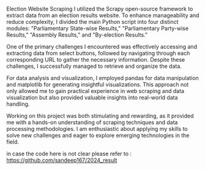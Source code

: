 Election Website Scraping
I utilized the Scrapy open-source framework to extract data from an election results website. To enhance manageability and reduce complexity, I divided the main Python script into four distinct modules: "Parliamentary State-wise Results," "Parliamentary Party-wise Results," "Assembly Results," and "By-election Results."

One of the primary challenges I encountered was effectively accessing and extracting data from select buttons, followed by navigating through each corresponding URL to gather the necessary information. Despite these challenges, I successfully managed to retrieve and organize the data.

For data analysis and visualization, I employed pandas for data manipulation and matplotlib for generating insightful visualizations. This approach not only allowed me to gain practical experience in web scraping and data visualization but also provided valuable insights into real-world data handling.

Working on this project was both stimulating and rewarding, as it provided me with a hands-on understanding of scraping techniques and data processing methodologies. I am enthusiastic about applying my skills to solve new challenges and eager to explore emerging technologies in the field.




in case the code here is not clear please refer to : https://github.com/sandeep167/2024_result
